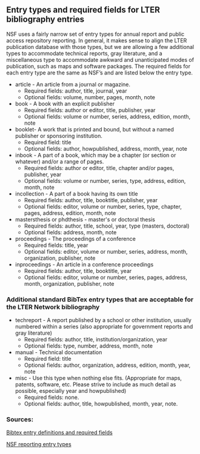 ## Entry types and required fields for LTER bibliography entries

NSF uses a fairly narrow set of entry types for annual report and public access repository reporting. In general, it makes sense to align the LTER publication database with those types, but we are allowing a few additional types to accommodate technical reports, gray literature, and a miscellaneous type to accommodate awkward and unanticipated modes of publication, such as maps and software packages. The required fields for each entry type are the same as NSF’s and are listed below the entry type.

* article - An article from a journal or magazine. 
   * Required fields: author, title, journal, year
   * Optional fields: volume, number, pages, month, note
* book - A book with an explicit publisher
   * Required fields: author or editor, title, publisher, year
   * Optional fields: volume or number, series, address, edition, month, note
* booklet- A work that is printed and bound, but without a named publisher or sponsoring institution.
   * Required field: title
   * Optional fields: author, howpublished, address, month, year, note
* inbook - A part of a book, which may be a chapter (or section or whatever) and/or a range of pages.
   * Required fields: author or editor, title, chapter and/or pages, publisher, year
   * Optional fields: volume or number, series, type, address, edition, month, note
* incollection - A part of a book having its own title
   * Required fields: author, title, booktitle, publisher, year
   * Optional fields: editor, volume or number, series, type, chapter, pages, address, edition, month, note
* mastersthesis or phdthesis - master's or doctoral thesis
   * Required fields: author, title, school, year, type (masters, doctoral)
   * Optional fields: address, month, note
* proceedings - The proceedings of a conference
   * Required fields: title, year
   * Optional fields: editor, volume or number, series, address, month, organization, publisher, note
* inproceedings - An article in a conference proceedings
   * Required fields: author, title, booktitle, year
   * Optional fields: editor, volume or number, series, pages, address, month, organization, publisher, note

### Additional standard BibTex entry types that are acceptable for the LTER Network bibliography

* techreport - A report published by a school or other institution, usually numbered within a series (also appropriate for government reports and gray literature)
   * Required fields: author, title, institution/organization, year
   * Optional fields: type, number, address, month, note
* manual - Technical documentation
   * Required field: title
   * Optional fields: author, organization, address, edition, month, year, note
* misc - Use this type when nothing else fits. (Appropriate for maps, patents, software, etc. Please strive to include as much detail as possible, especially year and howpublished)
   * Required fields: none.
   * Optional fields: author, title, howpublished, month, year, note.

### Sources:
[Bibtex entry definitions and required fields](https://www.openoffice.org/bibliographic/bibtex-defs.html)

[NSF reporting entry types](https://www.research.gov/common/robohelp/public/WebHelp/Project_Reports.htm#project_reports_htm_how_to_add_p_2803)
